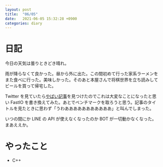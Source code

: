 ```yaml
---
layout: post
title:  "06/05"
date:   2021-06-05 15:32:28 +0900
categories: diary
---
```

# 日記

今日の天気は曇りときどき晴れ。

雨が降らなくて良かった。昼から外に出た。この間初めて行った家系ラーメンをまた食べに行った。美味しかった。そのあと本屋さんで将棋世界を立ち読みしてビールを買って帰宅した。

Twitter を見ていたら[やばい記事](https://lemire.me/blog/2021/06/03/computing-the-number-of-digits-of-an-integer-even-faster/)を見つけたのでこれは大変なことになったと思い FastIO を書き換えてみた。あとでベンチマークを取ろうと思う。記事のタイトルを見たときに思わず「うわあああああああああああ」と叫んでしまった。

いつの間にか LINE の API が使えなくなったのか BOT が一切動かなくなった。まあええか。

# やったこと

- C++